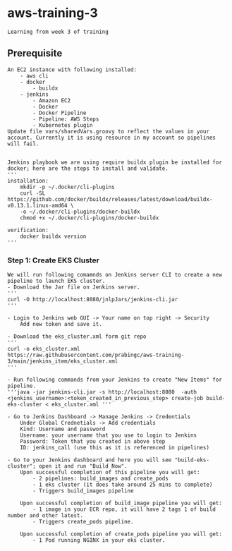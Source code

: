 # aws-training-3
    Learning from week 3 of training

## Prerequisite 
    An EC2 instance with following installed:
        - aws cli
        - docker 
            - buildx
        - jenkins
            - Amazon EC2
            - Docker
            - Docker Pipeline
            - Pipeline: AWS Steps
            - Kubernetes plugin
    Update file vars/sharedVars.groovy to reflect the values in your account. Currently it is using resource in my account so pipelines will fail.


    Jenkins playbook we are using require buildx plugin be installed for docker; here are the steps to install and validate.
    '''
    installation:
        mkdir -p ~/.docker/cli-plugins
        curl -SL https://github.com/docker/buildx/releases/latest/download/buildx-v0.13.1.linux-amd64 \
        -o ~/.docker/cli-plugins/docker-buildx
        chmod +x ~/.docker/cli-plugins/docker-buildx

    verification:
        docker buildx version
    '''

### Step 1: Create EKS Cluster
    We will run following comamnds on Jenkins server CLI to create a new pipeline to launch EKS cluster.
    - Download the Jar file on Jenkins server.
    '''
    curl -O http://localhost:8080/jnlpJars/jenkins-cli.jar
    '''

    - Login to Jenkins web GUI -> Your name on top right -> Security
        Add new token and save it.
    
    - Download the eks_cluster.xml form git repo
    '''
    curl -o eks_cluster.xml https://raw.githubusercontent.com/prabingc/aws-training-3/main/jenkins_item/eks_cluster.xml
    '''

    - Run following commands from your Jenkins to create "New Items" for pipeline.
    '''java -jar jenkins-cli.jar -s http://localhost:8080  -auth <jenkins_username>:<token_created_in_previous_step> create-job build-eks-cluster < eks_cluster.xml '''

    - Go to Jenkins Dashboard -> Manage Jenkins -> Credentials 
        Under Global Crednetials -> Add credentials
        Kind: Username and password
        Username: your username that you use to login to Jenkins
        Password: Token that you created in above step
        ID: jenkins_call (use this as it is referenced in pipelines)            

    - Go to your Jenkins dashboard and here you will see "build-eks-cluster"; open it and run "Build Now".
        Upon successful completion of this pipeline you will get:
            - 2 pipelines: build_images and create_pods
            - 1 eks cluster (it does take around 25 mins to complete)
            - Triggers build_images pipeline

        Upon successful completion of build_image pipeline you will get:
            - 1 image in your ECR repo, it will have 2 tags 1 of build number and other latest.
            - Triggers create_pods pipeline.

        Upon successful completion of create_pods pipeline you will get:
            - 1 Pod running NGINX in your eks cluster.